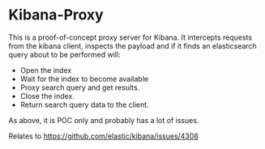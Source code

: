 # Kibana-Proxy

This is a proof-of-concept proxy server for Kibana. It intercepts requests from the kibana client, inspects the payload
and if it finds an elasticsearch query about to be performed will:

* Open the index
* Wait for the index to become available
* Proxy search query and get results.
* Close the index.
* Return search query data to the client.

As above, it is POC only and probably has a lot of issues.

Relates to https://github.com/elastic/kibana/issues/4308